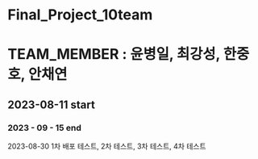 ﻿# Final_Project_10team

# TEAM_MEMBER : 윤병일, 최강성, 한중호, 안채연
## 2023-08-11 start
### 2023 - 09 - 15 end
2023-08-30 1차 배포 테스트, 2차 테스트, 3차 테스트, 4차 테스트
